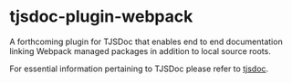 # tjsdoc-plugin-webpack
A forthcoming plugin for TJSDoc that enables end to end documentation linking Webpack managed packages in addition to local source roots.

For essential information pertaining to TJSDoc please refer to [tjsdoc](https://github.com/typhonjs-node-tjsdoc/tjsdoc).
